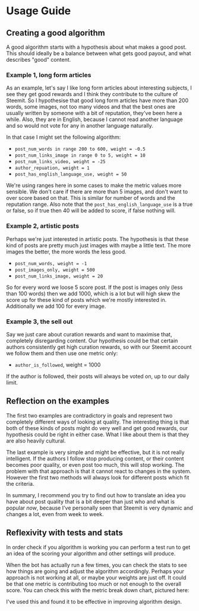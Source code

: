 # Usage Guide

## Creating a good algorithm

A good algorithm starts with a hypothesis about what makes a good post. This should ideally be a balance between what gets good payout, and what describes "good" content.

### Example 1, long form articles

As an example, let's say I like long form articles about interesting subjects, I see they get good rewards and I think they contribute to the culture of Steemit. So I hypothesise that good long form articles have more than 200 words, some images, not too many videos and that the best ones are usually written by someone with a bit of reputation, they've been here a while. Also, they are in English, because I cannot read another language and so would not vote for any in another language naturally.

In that case I might set the following algorithm:
- ```post_num_words in range 200 to 600, weight = -0.5```
- ```post_num_links_image in range 0 to 5, weight = 10```
- ```post_num_links_video, weight = -25```
- ```author_repuation, weight = 1```
- ```post_has_english_language_use, weight = 50```

We're using ranges here in some cases to make the metric values more sensible. We don't care if there are more than 5 images, and don't want to over score based on that. This is similar for number of words and the reputation range. Also note that the ```post_has_english_language_use``` is a true or false, so if true then 40 will be added to score, if false nothing will.

### Example 2, artistic posts

Perhaps we're just interested in artistic posts. The hypothesis is that these kind of posts are pretty much just images with maybe a little text. The more images the better, the more words the less good.

- ```post_num_words, weight = -1```
- ```post_images_only, weight = 500```
- ```post_num_links_image, weight = 20```

So for every word we loose 5 score post. If the post is images only (less than 100 words) then we add 1000, which is a lot but will high skew the score up for these kind of posts which we're mostly interested in. Additionally we add 100 for every image.

### Example 3, the sell out

Say we just care about curation rewards and want to maximise that, completely disregarding content. Our hypothesis could be that certain authors consistently get high curation rewards, so with our Steemit account we follow them and then use one metric only:

- ```author_is_followed```, weight = 1000

If the author is followed, their posts will always be voted on, up to our daily limit.

## Reflection on the examples

The first two examples are contradictory in goals and represent two completely different ways of looking at quality. The interesting thing is that both of these kinds of posts might do very well and get good rewards, our hypothesis could be right in either case. What I like about them is that they are also heavily cultural.

The last example is very simple and might be effective, but it is not really intelligent. If the authors I follow stop producing content, or their content becomes poor quality, or even post too much, this will stop working. The problem with that approach is that it cannot react to changes in the system. However the first two methods will always look for different posts which fit the criteria.

In summary, I recommend you try to find out how to translate an idea you have about post quality that is a bit deeper than just who and what is popular _now_, because I've personally seen that Steemit is very dynamic and changes a lot, even from week to week.

## Reflexivity with tests and stats

In order check if you algorithm is working you can perform a test run to get an idea of the scoring your algorithm and other settings will produce.

When the bot has actually run a few times, you can check the stats to see how things are going and adjust the algorithm accordingly. Perhaps your approach is not working at all, or maybe your weights are just off. It could be that one metric is contributing too much or not enough to the overall score. You can check this with the metric break down chart, pictured here:

I've used this and found it to be effective in improving algorithm design.